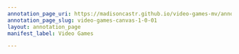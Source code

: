 ```yaml
---
annotation_page_uri: https://madisoncastr.github.io/video-games-mv/annotations/video-games-canvas-1-0-01.json
annotation_page_slug: video-games-canvas-1-0-01
layout: annotation_page
manifest_label: Video Games

---
```

